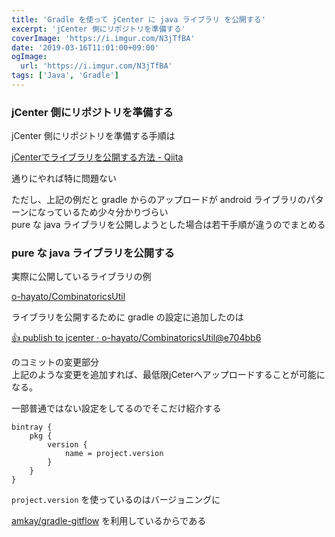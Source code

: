 ```yaml
---
title: 'Gradle を使って jCenter に java ライブラリ を公開する'
excerpt: 'jCenter 側にリポジトリを準備する'
coverImage: 'https://i.imgur.com/N3jTfBA'
date: '2019-03-16T11:01:00+09:00'
ogImage:
  url: 'https://i.imgur.com/N3jTfBA'
tags: ['Java', 'Gradle']
---
```


### jCenter 側にリポジトリを準備する

jCenter 側にリポジトリを準備する手順は

[jCenterでライブラリを公開する方法 - Qiita](https://qiita.com/ryo_mm2d/items/da49cc4677847c20c3fb "https://qiita.com/ryo_mm2d/items/da49cc4677847c20c3fb")

通りにやれば特に問題ない

ただし、上記の例だと gradle からのアップロードが android ライブラリのパターンになっているため少々分かりづらい  
pure な java ライブラリを公開しようとした場合は若干手順が違うのでまとめる

### pure な java ライブラリを公開する

実際に公開しているライブラリの例

[o-hayato/CombinatoricsUtil](https://github.com/o-hayato/CombinatoricsUtil "https://github.com/o-hayato/CombinatoricsUtil")

ライブラリを公開するために gradle の設定に追加したのは

[:+1: publish to jcenter · o-hayato/CombinatoricsUtil@e704bb6](https://github.com/o-hayato/CombinatoricsUtil/commit/e704bb699a52cd019b59da09508a92390fee66dd "https://github.com/o-hayato/CombinatoricsUtil/commit/e704bb699a52cd019b59da09508a92390fee66dd")

のコミットの変更部分  
上記のような変更を追加すれば、最低限jCeterへアップロードすることが可能になる。

一部普通ではない設定をしてるのでそこだけ紹介する
```
bintray {  
    pkg {  
        version {  
            name = project.version  
        }  
    }  
}
```


`project.version` を使っているのはバージョニングに

[amkay/gradle-gitflow](https://github.com/amkay/gradle-gitflow "https://github.com/amkay/gradle-gitflow") を利用しているからである